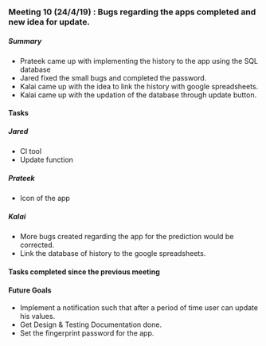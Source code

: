 ### Meeting 10 (24/4/19) : Bugs regarding the apps completed and  new idea for update.

##### Summary 
- Prateek came up with implementing the history to the app using the SQL database
- Jared fixed the small bugs and completed the password.
- Kalai came up with the idea to link the history with google spreadsheets.
- Kalai came up with the updation of the database through update button.

#### Tasks
##### Jared
- CI tool
- Update function
##### Prateek 
- Icon of the app
##### Kalai
- More bugs created regarding the app for the prediction would be corrected.
- Link the database of history to the google spreadsheets.

#### Tasks completed since the previous meeting

#### Future Goals
- Implement a notification such that after a period of time user can update his values.
- Get Design & Testing Documentation done.
- Set the fingerprint password for the app.

